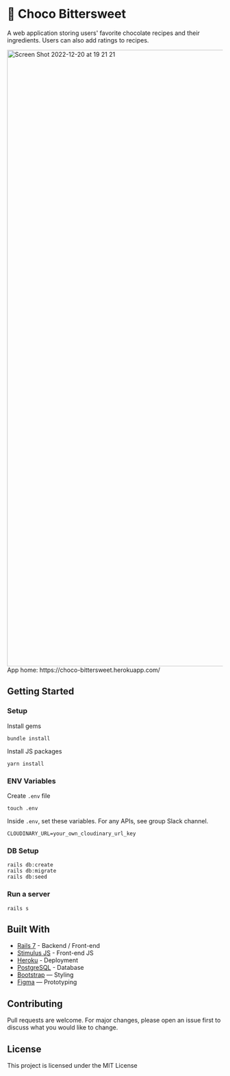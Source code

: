 # 🍫 Choco Bittersweet

A web application storing users' favorite chocolate recipes and their ingredients. Users can also add ratings to recipes.

<img width="1440" alt="Screen Shot 2022-12-20 at 19 21 21" src="https://user-images.githubusercontent.com/46878585/208644304-23b23754-fc0f-4a41-9bfa-04eb0dcd5d2d.png">
App home: https://choco-bittersweet.herokuapp.com/
   
## Getting Started
### Setup

Install gems
```
bundle install
```
Install JS packages
```
yarn install
```

### ENV Variables
Create `.env` file
```
touch .env
```
Inside `.env`, set these variables. For any APIs, see group Slack channel.
```
CLOUDINARY_URL=your_own_cloudinary_url_key
```

### DB Setup
```
rails db:create
rails db:migrate
rails db:seed
```

### Run a server
```
rails s
```

## Built With
- [Rails 7](https://guides.rubyonrails.org/) - Backend / Front-end
- [Stimulus JS](https://stimulus.hotwired.dev/) - Front-end JS
- [Heroku](https://heroku.com/) - Deployment
- [PostgreSQL](https://www.postgresql.org/) - Database
- [Bootstrap](https://getbootstrap.com/) — Styling
- [Figma](https://www.figma.com) — Prototyping

## Contributing
Pull requests are welcome. For major changes, please open an issue first to discuss what you would like to change.

## License
This project is licensed under the MIT License
